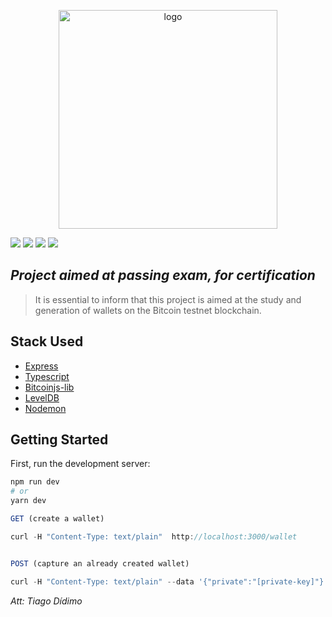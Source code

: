 <p align="center">
  <a href="https://github.com/didimojs/generate-wallet" target="blank"><img src="https://drive.google.com/uc?export=view&id=1ZaR_eyw6KOFqdGarO1W-dIrSmVEZN8p4" width="350" alt="logo" /></a>
</p>

![](https://img.shields.io/node/v/tiny-secp256k1)
![](https://img.shields.io/badge/wallet-testnet-blue)
![](https://img.shields.io/badge/release-v1.0.0-blue)
![](https://img.shields.io/badge/tag-v1.0.0-blue)

## _Project aimed at passing exam, for certification_

> It is essential to inform that this project is aimed at the study and generation of wallets on the Bitcoin testnet blockchain.

## Stack Used

- [Express](http://expressjs.com/)
- [Typescript](https://www.typescriptlang.org/)
- [Bitcoinjs-lib](https://www.npmjs.com/package/bitcoinjs-lib/)
- [LevelDB](https://www.npmjs.com/package/level/)
- [Nodemon](https://nodemon.io/)

## Getting Started

First, run the development server:

```bash
npm run dev
# or
yarn dev
```

```javascript
GET (create a wallet)

curl -H "Content-Type: text/plain"  http://localhost:3000/wallet


POST (capture an already created wallet)

curl -H "Content-Type: text/plain" --data '{"private":"[private-key]"}' http://localhost:3000/wallet

```

_Att: Tiago Dídimo_
